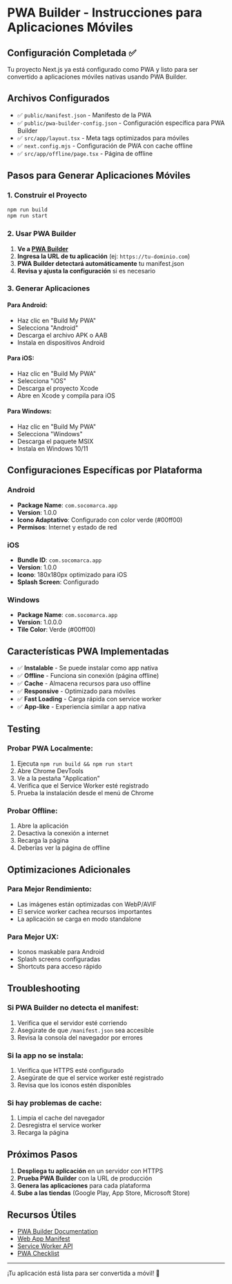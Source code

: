 # PWA Builder - Instrucciones para Aplicaciones Móviles

## Configuración Completada ✅

Tu proyecto Next.js ya está configurado como PWA y listo para ser convertido a aplicaciones móviles nativas usando PWA Builder.

## Archivos Configurados

- ✅ `public/manifest.json` - Manifesto de la PWA
- ✅ `public/pwa-builder-config.json` - Configuración específica para PWA Builder
- ✅ `src/app/layout.tsx` - Meta tags optimizados para móviles
- ✅ `next.config.mjs` - Configuración de PWA con cache offline
- ✅ `src/app/offline/page.tsx` - Página de offline

## Pasos para Generar Aplicaciones Móviles

### 1. Construir el Proyecto

```bash
npm run build
npm run start
```

### 2. Usar PWA Builder

1. **Ve a [PWA Builder](https://www.pwabuilder.com/)**
2. **Ingresa la URL de tu aplicación** (ej: `https://tu-dominio.com`)
3. **PWA Builder detectará automáticamente** tu manifest.json
4. **Revisa y ajusta la configuración** si es necesario

### 3. Generar Aplicaciones

#### Para Android:
- Haz clic en "Build My PWA"
- Selecciona "Android"
- Descarga el archivo APK o AAB
- Instala en dispositivos Android

#### Para iOS:
- Haz clic en "Build My PWA"
- Selecciona "iOS"
- Descarga el proyecto Xcode
- Abre en Xcode y compila para iOS

#### Para Windows:
- Haz clic en "Build My PWA"
- Selecciona "Windows"
- Descarga el paquete MSIX
- Instala en Windows 10/11

## Configuraciones Específicas por Plataforma

### Android
- **Package Name**: `com.socomarca.app`
- **Version**: 1.0.0
- **Icono Adaptativo**: Configurado con color verde (#00ff00)
- **Permisos**: Internet y estado de red

### iOS
- **Bundle ID**: `com.socomarca.app`
- **Version**: 1.0.0
- **Icono**: 180x180px optimizado para iOS
- **Splash Screen**: Configurado

### Windows
- **Package Name**: `com.socomarca.app`
- **Version**: 1.0.0.0
- **Tile Color**: Verde (#00ff00)

## Características PWA Implementadas

- ✅ **Instalable** - Se puede instalar como app nativa
- ✅ **Offline** - Funciona sin conexión (página offline)
- ✅ **Cache** - Almacena recursos para uso offline
- ✅ **Responsive** - Optimizado para móviles
- ✅ **Fast Loading** - Carga rápida con service worker
- ✅ **App-like** - Experiencia similar a app nativa

## Testing

### Probar PWA Localmente:
1. Ejecuta `npm run build && npm run start`
2. Abre Chrome DevTools
3. Ve a la pestaña "Application"
4. Verifica que el Service Worker esté registrado
5. Prueba la instalación desde el menú de Chrome

### Probar Offline:
1. Abre la aplicación
2. Desactiva la conexión a internet
3. Recarga la página
4. Deberías ver la página de offline

## Optimizaciones Adicionales

### Para Mejor Rendimiento:
- Las imágenes están optimizadas con WebP/AVIF
- El service worker cachea recursos importantes
- La aplicación se carga en modo standalone

### Para Mejor UX:
- Iconos maskable para Android
- Splash screens configuradas
- Shortcuts para acceso rápido

## Troubleshooting

### Si PWA Builder no detecta el manifest:
1. Verifica que el servidor esté corriendo
2. Asegúrate de que `/manifest.json` sea accesible
3. Revisa la consola del navegador por errores

### Si la app no se instala:
1. Verifica que HTTPS esté configurado
2. Asegúrate de que el service worker esté registrado
3. Revisa que los iconos estén disponibles

### Si hay problemas de cache:
1. Limpia el cache del navegador
2. Desregistra el service worker
3. Recarga la página

## Próximos Pasos

1. **Despliega tu aplicación** en un servidor con HTTPS
2. **Prueba PWA Builder** con la URL de producción
3. **Genera las aplicaciones** para cada plataforma
4. **Sube a las tiendas** (Google Play, App Store, Microsoft Store)

## Recursos Útiles

- [PWA Builder Documentation](https://docs.pwabuilder.com/)
- [Web App Manifest](https://developer.mozilla.org/en-US/docs/Web/Manifest)
- [Service Worker API](https://developer.mozilla.org/en-US/docs/Web/API/Service_Worker_API)
- [PWA Checklist](https://web.dev/pwa-checklist/)

---

¡Tu aplicación está lista para ser convertida a móvil! 🚀 